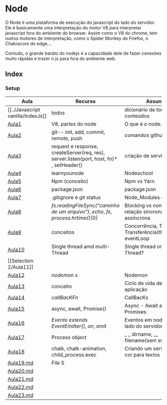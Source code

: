 # Node

O Node é uma plataforma de execução do javascript do lado do servidor. Ele é basicamente uma interpretação do motor V8 para interpretar javascript fora do ambiente do browser. Assim como o V8 do chrome, tem outros motores de interpretação, como o Spider Monkey do Firefox, o Chakracore do edge....

Contudo, o grande barato do nodejs é a capacidade dele de fazer conexões muito rápidas e trazer o js para fora do ambiente web.

## Index

### Setup

| **Aula**                                | **Recurso**                                                                              | **Assunto**                                                |
| --------------------------------------- | ---------------------------------------------------------------------------------------- | ---------------------------------------------------------- |
| [[../Javascript vanilla/IndexJs]]       | todos                                                                                    | dicionário de todos os conteúdos                           |
| [Aula1](Selection%201%20e%202/Aula1.md) | V8, partes do node                                                                       | O que é o node.js                                          |
| [Aula2](Selection%201%20e%202/Aula2.md) | git-- init, add, commit, remote, push                                                    | comandos github                                            |
| [Aula3](Selection%201%20e%202/Aula3.md) | request e response, createServer(req, res), server.listen(port, host, fn)* , setHeader() | criação de servidor                                        |
| [Aula4](Selection%201%20e%202/Aula4.md) | learnyounode                                                                             | Nodeschool                                                 |
| [Aula5](Selection%201%20e%202/Aula5.md) | Npm (conceito)                                                                           | Npm vs Yarn                                                |
| [Aula6](Selection%201%20e%202/Aula6.md) | package.json                                                                             | package.json                                               |
| [Aula7](Selection%201%20e%202/Aula7.md) | .gitignore e git status                                                                  | Node_Modules e git                                         |
| [Aula8](Selection%202/Aula8.md)      | *fs.readingFileSync("caminho de um arquivo")*, *echo*, *fs*, *process.hrtime()[0]* | Blocking vs non blocking, relação síncrona e assíncrona    |
| [Aula9](Selection%202/Aula9.md)      | conceitos                                                                          | Concorrência, Taxa de Transferência(throughput), eventLoop |
| [Aula10](Selection%202/Aula10.md)    | Single thread amd multi-Thread                                                     | Single thread or multi-Thread?                             |
| [[Selection 2/Aula11]]               |                                                                                    |                                                            |
| [Aula12](Selection%203/Aula12.md)    | *nodemon x*                                                                        | Nodemon                                                    |
| [Aula13](Selection%203/Aula13.md)    | conceito                                                                          | Ciclo de vida de uma aplicação                             |
| [Aula14](Selection%203/Aula14.md)    | *callBacKFn*                                                               | CallBacKs                                                  |
| [Aula15](Selection%203/Aula15.md)    | async, await, Promise()                                                            | Async - Await amd Promises                                 |
| [Aula16](Selection%203/Aula16.md)    | *Evento extends EventEmitter()*, *on*, *emit*                                      | Eventos em node.js, no lado do servidor                    |
| [Aula17](Selection%203/Aula17.md)    | Process object                                                                     | _ _ dirname, __ filename(sem espaço)                       |
| [Aula18](Selection%204/Aula18.md)    | chalk, chalk-animation, child_process.exec                                         | Criando um servidor web, cor para textos                                    |
| [Aula19.md](Selection%204/Aula19.md) | File S                                                                                   |                                                            |
| [Aula20.md](Selection%204/Aula20.md) |                                                                                    |                                                            |
| [Aula21.md](Selection%204/Aula21.md) |                                                                                    |                                                            |
| [Aula22.md](Selection%204/Aula22.md) |                                                                                    |                                                            |
| [Aula23.md](Selection%204/Aula23.md) |                                                                                    |                                                            |

